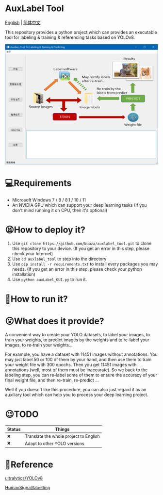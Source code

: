 # AuxLabel Tool
[English](./README.md) | [简体中文](./README_CN.md)

This repository provides a python project which can provides an executable tool for labeling &amp; training &amp; referencing tasks based on YOLOv8.

![image2](./resources/2.png)

# 💻Requirements

+ Microsoft Windows 7 / 8 / 8.1 / 10 / 11
+ An NVIDIA GPU which can support your deep learning tasks (If you don't mind running it on CPU, then it's optional)

# 😫How to deploy it?

1. Use `git clone https://github.com/Nuaza/auxlabel_tool.git` to clone this repository to your device. (If you get an error in this step, please check your Internet)
2. Use `cd auxlabel_tool` to step into the directory
3. Use `pip install -r requirements.txt` to install every packages you may needs. (If you get an error in this step, please check your python installation)
4. Use `python auxLabel_GUI.py` to run it.

# 🤨How to run it?



# 😮What does it provide?

A convenient way to create your YOLO datasets, to label your images, to train your weights, to predict images by the weights and to re-label your images, to re-train your weights...

For example, you have a dataset with 11451 images without annotations. You may just label 50 or 100 of them by your hand, and then use them to train your weight file with 300 epochs. Then you get 11451 images with annotations (well, most of them must be inaccurate). So we back to the labeling step, you can re-label some of them to ensure the accuracy of your final weight file, and then re-train, re-predict ...

Well if you doesn't like this procedure, you can also just regard it as an auxiliary tool which can help you to process your deep learning project.

# 😉TODO

| Status | Things                                 |
| ------ | -------------------------------------- |
| ❌      | Translate the whole project to English |
| ❌      | Adapt to other YOLO versions           |

# 📑Reference

[ultralytics/YOLOv8](https://github.com/ultralytics/ultralytics)

[HumanSignal/labelImg](https://github.com/HumanSignal/labelImg)

